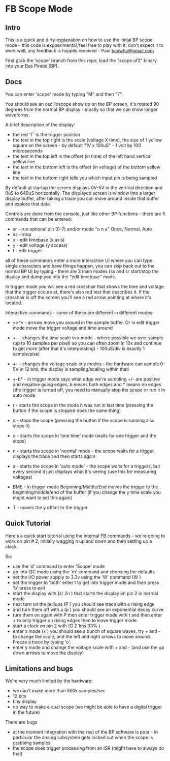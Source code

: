 # FB Scope Mode

## Intro

This is a quick and dirty explanation on how to use the initial BP scope
mode - this code is expoerimental,'feel free to play with it, don't expect
it to work well, any feedback is happily received - Paul taniwha@gmail.com

First grab the 'scope' branch from this repo, load the "scope.uf2" binary into your
Bus Piratei (BP).


## Docs

You can enter 'scope' mode by typing "M" and then "7".

You should see an oscilloscope show up on the BP screen, it's rotated 90 degrees 
from the normal BP display - mostly so that we can show longer waveforms.

A brief description of the display:

* the red 'T' is the trigger position
* the text in the top right is the scale (voltage X time), the size of 1 yellow square on the screen - by
default "1V x 100uS" - 1 volt by 100 microseconds
* the text in the top left is the offset (in time) of the left hand vertical yellow line
* the text in the bottom left is the offset (in voltage) of the bottom yellow line
* the text in the bottom right tells you which input pin is being sampled

By default at startup the screen displays 0V-5V in the vertical direction and 0uS to 640uS horizontally.
The displayed screen is window into a larger display buffer, after taking a trace you can move around 
inside that buffer and explore that data.

Controls are done from the console, just like other BP functions - there are 5 commands that
can be entered:

* sr <pin> <mode> - run optional pin (0-7) and/or mode "o n a" Once, Normal, Auto
* ss - stop
* x - edit timebase (x axis)
* y - edit voltage (y access)
* t - edit trigger

all of these commands enter a more interactive UI where you can type single characters and have things
happen, you can skip back out to the normal BP UI by typing <ENTER> - there are 3 main modes (ss and sr start/stop the display and dump you into the "edit timebase" mode.

In trigger mode you will see a red crosshair that shows the time and voltage that the trigger occurs at,
there's also red test that describes it. If the crosshair is off the screen you'll see a red arrow
pointing at where it's located.

Interactive commands - some of these are different in different modes:

* <>^v - arrows move you around in the sample buffer. Or in edit trigger mode move the trigger voltage and time around

* +- - changes the time scale in x mode - where possible we over sample (up to 10 samples per pixel) so you can often zoom in 10x and continue to get more (after that it's interpolating) - 100uS/div is exactly 1 sample/pixel
* +- - changes the voltage scale in y modes - the hardware can sample 0-5V in 12 bits, the display is sampling/scaling within thati
* +-b* - in trigger mode says what edge we're sampling +/- are positive and negative going edges, b means both edges and * means no edges (the trigger is turned off, you need to manually stop the scope or run it in 
auto mode

* r - starts the scope in the mode it was run in last time (pressing the button if the scope is stopped does the same thing)
* s - stops the scope (pressing the button if the scope is running also stops it)
* o - starts the scope in 'one time' mode (waits for one trigger and the stops)
* n - starts the scope in 'normal' mode - the scope waits for a trigger, displays the trace and then starts again
* a - starts the scope in 'auto mode' - the scope waits for a triggers, but every second it just displays what it's seeing (use this for measuring voltages)

* BME - in trigger mode Beginning/Middle/End moves the trigger to the beginning/middle/end of the buffer (if you change the y time scale you might want to set this again)
* T - moves the y offset to the trigger

## Quick Tutorial

Here's a quick start tutorial using the internal FB commands - we're going to work on pin # 2, initially wagging it up and down and then setting up a clock.

So:

* use the 'd' command to enter 'Scope' mode
* go into I2C mode using the 'm' command and choosing the defaults
* set the I/O power supply to 3.3v using the 'W' command (W <enter> <enter> <enter>)
* set the trigger to 'both' enter t<enter> to get into trigger mode and then press 'b' press <enter> to exit
* start the display with (sr 2n <enter>) that starts the display on pin 2 in normal mode
* next turn on the pullups (P <enter>) you should see trace with a rising edge
* and turn them off with a (p <enter>) you should see an exponential decay curve
* turn them on again with P then enter trigger mode with t and then enter + to only
trigger on rising edges then <enter> to leave trigger mode
* start a clock on pin 2 with (G <enter> 2 <enter> 1ms <enter> 33% <enter>)
* enter x mode (x <enter>) you should see a bunch of square waves, try + and - to change the scale, and the left and right arrows to move around. Freeze a trace by typing 'o'.
* enter y mode and change the voltage scale with + and - (and use the up down arrows to move the display)

## Limitations and bugs

We're very much limited by the hardware:

* we can't make more than 500k samples/sec
* 12 bits 
* tiny display
* no way to make a dual scope (we might be able to have a digital trigger in the future)

There are bugs

* at the moment integration with the rest of the BP software is poor - in particular the analog subsystem
gets locked out when the scope is grabbing samples
* the scope does trigger processing from an ISR (might have to always do that)

